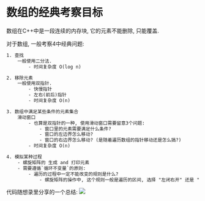 # 数组的经典考察目标
数组在C++中是一段连续的内存块, 它的元素不能删除, 只能覆盖.

对于数组, 一般考察4中经典问题:
```txt
1. 查找
    一般使用二分法.
        - 时间复杂度 O(log n)

2. 移除元素
    一般使用双指针.
        - 快慢指针
        - 左右(前后)指针
        - 时间复杂度 O(n)

3. 数组中满足某些条件的元素集合
    滑动窗口
        - 也算是双指针的一种, 使用滑动窗口需要留意3个问题:
            - 窗口里的元素需要满足什么条件?
            - 窗口的左边界怎么移动? 
            - 窗口的右边界怎么移动? (是随着遍历数组的指针移动还是怎么搞?)
        - 时间复杂度 O(n)

4. 模拟某种过程
    - 螺旋矩阵的 生成 and 打印元素
    - 需要遵循`循环不变量`的原则: 
        - 遍历的过程中一定不能改变的规则是什么?
            - 螺旋矩阵的操作中, 这个规则一般是遍历的区间, 选择 "左闭右开" 还是 "左闭右闭".
```

代码随想录里分享的一个总结:
![](https://code-thinking-1253855093.file.myqcloud.com/pics/%E6%95%B0%E7%BB%84%E6%80%BB%E7%BB%93.png)
